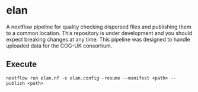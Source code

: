 # elan
A nextflow pipeline for quality checking dispersed files and publishing them to a common location.
This repository is under development and you should expect breaking changes at any time.
This pipeline was designed to handle uploaded data for the COG-UK consortium.

## Execute

```
nextflow run elan.nf -c elan.config -resume --manifest <path> --publish <path>
```
